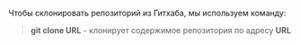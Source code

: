 Чтобы склонировать репозиторий из Гитхаба, мы используем команду:
> **git clone URL** - клонирует содержимое репозитория по адресу **URL**

